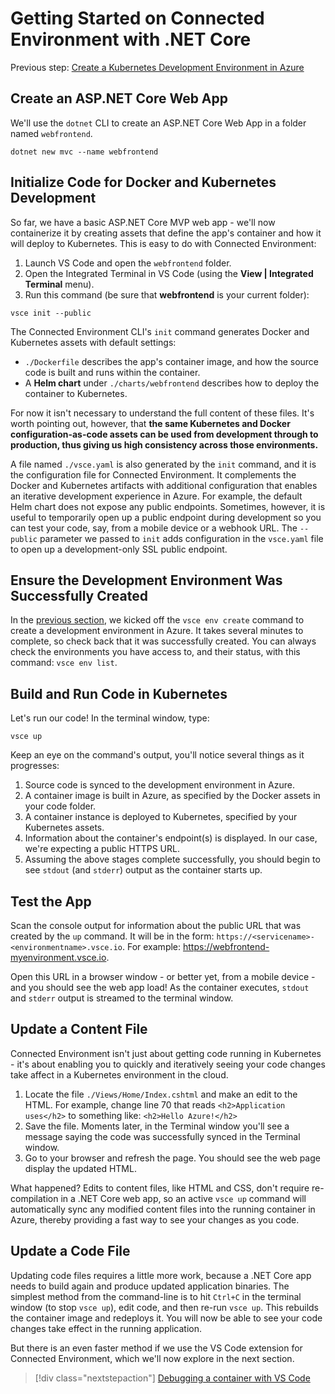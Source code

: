 # Getting Started on Connected Environment with .NET Core

Previous step: [Create a Kubernetes Development Environment in Azure](get-started-netcore-02.md)

## Create an ASP.NET Core Web App
We'll use the `dotnet` CLI to create an ASP.NET Core Web App in a folder named `webfrontend`.
```
dotnet new mvc --name webfrontend
```

## Initialize Code for Docker and Kubernetes Development
So far, we have a basic ASP.NET Core MVP web app - we'll now containerize it by creating assets that define the app's container and how it will deploy to Kubernetes. This is easy to do with Connected Environment: 

1. Launch VS Code and open the `webfrontend` folder. 
1. Open the Integrated Terminal in VS Code (using the **View | Integrated Terminal** menu).
1. Run this command (be sure that **webfrontend** is your current folder):

```
vsce init --public
```

The Connected Environment CLI's ```init``` command generates Docker and Kubernetes assets with default settings:
* `./Dockerfile` describes the app's container image, and how the source code is built and runs within the container.
* A **Helm chart** under `./charts/webfrontend` describes how to deploy the container to Kubernetes.

For now it isn't necessary to understand the full content of these files. It's worth pointing out, however, that **the same Kubernetes and Docker configuration-as-code assets can be used from development through to production, thus giving us high consistency across those environments.**
 
A file named `./vsce.yaml` is also generated by the `init` command, and it is the configuration file for Connected Environment. It complements the Docker and Kubernetes artifacts with additional configuration that enables an iterative development experience in Azure. For example, the default Helm chart does not expose any public endpoints. Sometimes, however, it is useful to temporarily open up a public endpoint during development so you can test your code, say, from a mobile device or a webhook URL. The `--public` parameter we passed to `init` adds configuration in the `vsce.yaml` file to open up a development-only SSL public endpoint.

## Ensure the Development Environment Was Successfully Created
In the [previous section](get-started-netcore-02.md), we kicked off the `vsce env create` command to create a development environment in Azure. It takes several minutes to complete, so check back that it was successfully created. You can always check the environments you have access to, and their status, with this command: `vsce env list`. 

## Build and Run Code in Kubernetes
Let's run our code! In the terminal window, type:

```
vsce up
```

Keep an eye on the command's output, you'll notice several things as it progresses:
1. Source code is synced to the development environment in Azure.
1. A container image is built in Azure, as specified by the Docker assets in your code folder.
1. A container instance is deployed to Kubernetes, specified by your Kubernetes assets.
1. Information about the container's endpoint(s) is displayed. In our case, we're expecting a public HTTPS URL.
1. Assuming the above stages complete successfully, you should begin to see `stdout` (and `stderr`) output as the container starts up.

## Test the App
Scan the console output for information about the public URL that was created by the `up` command. It will be in the form: `https://<servicename>-<environmentname>.vsce.io`. For example: https://webfrontend-myenvironment.vsce.io.

Open this URL in a browser window - or better yet, from a mobile device - and you should see the web app load! As the container executes, `stdout` and `stderr` output is streamed to the terminal window.

## Update a Content File
Connected Environment isn't just about getting code running in Kubernetes - it's about enabling you to quickly and iteratively seeing your code changes take affect in a Kubernetes environment in the cloud.

1. Locate the file `./Views/Home/Index.cshtml` and make an edit to the HTML. For example, change line 70 that reads `<h2>Application uses</h2>` to something like: `<h2>Hello Azure!</h2>`
1. Save the file. Moments later, in the Terminal window you'll see a message saying the code was successfully synced in the Terminal window.
1. Go to your browser and refresh the page. You should see the web page display the updated HTML.

What happened? Edits to content files, like HTML and CSS, don't require re-compilation in a .NET Core web app, so an active `vsce up` command will automatically sync any modified content files into the running container in Azure, thereby providing a fast way to see your changes as you code.

## Update a Code File
Updating code files requires a little more work, because a .NET Core app needs to build again and produce updated application binaries. The simplest method from the command-line is to hit `Ctrl+C` in the terminal window (to stop `vsce up`), edit code, and then re-run `vsce up`. This rebuilds the container image and redeploys it. You will now be able to see your code changes take effect in the running application.


But there is an even faster method if we use the VS Code extension for Connected Environment, which we'll now explore in the next section. 
> [!div class="nextstepaction"]
> [Debugging a container with VS Code](get-started-netcore-04.md)

